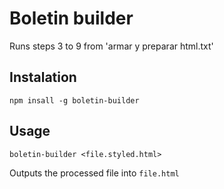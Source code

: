 # Boletin builder

Runs steps 3 to 9 from 'armar y preparar html.txt'

## Instalation

```
npm insall -g boletin-builder
```

## Usage

```
boletin-builder <file.styled.html>
```

Outputs the processed file into `file.html`
